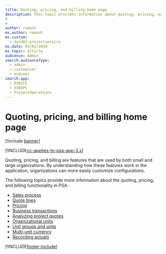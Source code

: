```yaml
---
title: Quoting, pricing, and billing home page
description: This topic provides information about quoting, pricing, and billing.
#
#
author: rumant
ms.author: rumant
ms.custom: 
  - dyn365-projectservice
ms.date: 03/01/2019
ms.topic: article
audience: Admin
search.audienceType: 
  - admin
  - customizer
  - enduser
search.app: 
  - D365CE
  - D365PS
  - ProjectOperations
---
```


# Quoting, pricing, and billing home page

[!include [banner](../includes/psa-now-project-operations.md)]

[!INCLUDE[cc-applies-to-psa-app-3.x](../includes/cc-applies-to-psa-app-3x.md)]

Quoting, pricing, and billing are features that are used by both small and large organizations. By understanding how these features work in the application, organizations can more easily customize configurations.

The following topics provide more information about the quoting, pricing, and billing functionality in PSA:

- [Sales process](basic-sales-process.md)
- [Quote lines](basic-quote-lines.md)
- [Pricing](basic-pricing.md)
- [Business transactions](basic-business-transactions.md)
- [Analyzing project quotes](basic-analyzing-quotes.md)
- [Organizational units](advanced-organizational.md)
- [Unit groups and units](advanced-units.md)
- [Multi-unit currency](advanced-currency.md)
- [Recording actuals](advanced-actuals.md)


[!INCLUDE[footer-include](../includes/footer-banner.md)]